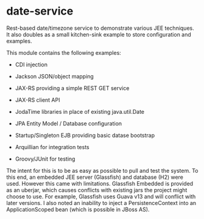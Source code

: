 date-service
============

Rest-based date/timezone service to demonstrate various JEE techniques. It also doubles as a small kitchen-sink example to store configuration and examples.

This module contains the following examples:
* CDI injection
* Jackson JSON/object mapping
* JAX-RS providing a simple REST GET service
* JAX-RS client API
* JodaTime libraries in place of existing java.util.Date
* JPA Entity Model / Database configuration
* Startup/Singleton EJB providing basic datase bootstrap

* Arquillian for integration tests
* Groovy/JUnit for testing

The intent for this is to be as easy as possible to pull and test the system. To this end, an embedded JEE server (Glassfish) and database (H2) were used. However this came with limitations. Glassfish Embedded is provided as an uberjar, which causes conflicts with existing jars the project might choose to use. For example, Glassfish uses Guava v13 and will conflict with later versions. I also noted an inability to inject a PersistenceContext into an ApplicationScoped bean (which is possible in JBoss AS).
